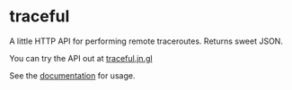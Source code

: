 # traceful

A little HTTP API for performing remote traceroutes. Returns sweet JSON.

You can try the API out at [traceful.jn.gl](http://traceful.jn.gl)

See the [documentation](traceful.jn.gl) for usage.
